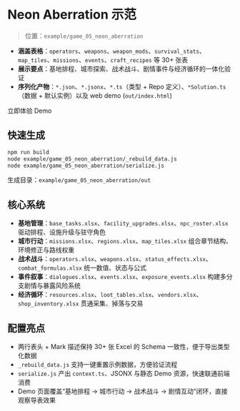<script setup>
import { withBase } from 'vitepress'

const demoUrl = withBase('/examples/neon-aberration/index.html')
</script>

# Neon Aberration 示范

> 位置：`example/game_05_neon_aberration`

- **涵盖表格**：`operators`、`weapons`、`weapon_mods`、`survival_stats`、`map_tiles`、`missions`、`events`、`craft_recipes` 等 30+ 张表
- **展示要点**：基地排程、城市探索、战术战斗、剧情事件与经济循环的一体化验证
- **序列化产物**：`*.json`、`*.jsonx`、`*.ts`（类型 + Repo 定义）、`*Solution.ts`（数据 + 默认实例）以及 web demo (`out/index.html`)

<a class="vp-doc-button primary" :href="demoUrl" target="_blank" rel="noopener">
  立即体验 Demo
</a>

## 快速生成

```bash
npm run build
node example/game_05_neon_aberration/_rebuild_data.js
node example/game_05_neon_aberration/serialize.js
```

生成目录：`example/game_05_neon_aberration/out`

## 核心系统

- **基地管理**：`base_tasks.xlsx`、`facility_upgrades.xlsx`、`npc_roster.xlsx` 驱动排程、设施升级与驻守角色
- **城市行动**：`missions.xlsx`、`regions.xlsx`、`map_tiles.xlsx` 组合章节结构、环境修正与路线权重
- **战术战斗**：`operators.xlsx`、`weapons.xlsx`、`status_effects.xlsx`、`combat_formulas.xlsx` 统一数值、状态与公式
- **事件叙事**：`dialogues.xlsx`、`events.xlsx`、`exposure_events.xlsx` 构建多分支剧情与暴露风险系统
- **经济循环**：`resources.xlsx`、`loot_tables.xlsx`、`vendors.xlsx`、`shop_inventory.xlsx` 贯通采集、掉落与交易

## 配置亮点

- 两行表头 + Mark 描述保持 30+ 张 Excel 的 Schema 一致性，便于导出类型化数据
- `_rebuild_data.js` 支持一键重置示例数据，方便验证流程
- `serialize.js` 产出 `context.ts`、JSONX 与静态 Demo 资源，快速联通前端消费
- Demo 页面覆盖“基地排程 → 城市行动 → 战术战斗 → 剧情互动”闭环，直接观察导表效果
